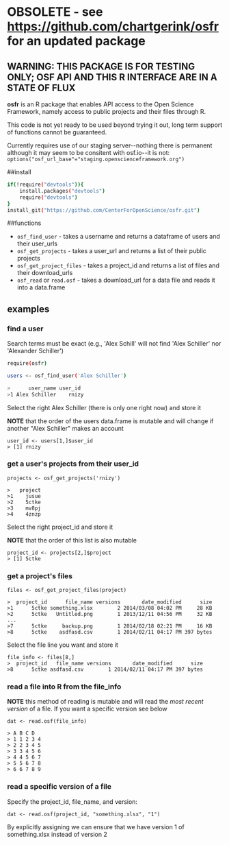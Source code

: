 # OBSOLETE - see https://github.com/chartgerink/osfr for an updated package

## WARNING: THIS PACKAGE IS FOR TESTING ONLY; OSF API AND THIS R INTERFACE ARE IN A STATE OF FLUX

**osfr** is an R package that enables API access to the Open Science Framework, namely access to public projects and their files through R.

This code is not yet ready to be used beyond trying it out, long term support of functions cannot be guaranteed.

Currently requires use of our staging server--nothing there is permanent although it may seem to be consitent with osf.io--it is not: `options("osf_url_base"="staging.openscienceframework.org")` 

##install

```bash
if(!require("devtools")){
    install.packages("devtools")
    require("devtools")
}
install_git("https://github.com/CenterForOpenScience/osfr.git")
```

##functions

- `osf_find_user` - takes a username and returns a dataframe of users and their user_urls
- `osf_get_projects` - takes a user_url and returns a list of their public projects
- `osf_get_project_files` - takes a project_id and returns a list of files and their download_urls
- `osf_read` or `read.osf` - takes a download_url for a data file and reads it into a data.frame
 
## examples
### find a user

Search terms must be exact (e.g., 'Alex Schill' will not find 'Alex Schiller' nor 'Alexander Schiller')

```bash
require(osfr)

users <- osf_find_user('Alex Schiller')

>      user_name user_id
>1 Alex Schiller    rnizy
```
Select the right Alex Schiller (there is only one right now) and store it

**NOTE** that the order of the users data.frame is mutable and will change if another "Alex Schiller" makes an account
```
user_id <- users[1,]$user_id
> [1] rnizy
```

### get a user's projects from their user_id

```
projects <- osf_get_projects('rnizy')

>   project
>1    jusue
>2    5ctke
>3    mv8pj
>4    4znzp
```
Select the right project_id and store it

**NOTE** that the order of this list is also mutable
```
project_id <- projects[2,]$project
> [1] 5ctke
```
### get a project's files

```
files <- osf_get_project_files(project)

>  project_id      file_name versions       date_modified      size
>1      5ctke something.xlsx        2 2014/03/08 04:02 PM     28 KB
>2      5ctke   Untitled.png        1 2013/12/11 04:56 PM     32 KB
...
>7      5ctke     backup.png        1 2014/02/18 02:21 PM     16 KB
>8      5ctke    asdfasd.csv        1 2014/02/11 04:17 PM 397 bytes
```
Select the file line you want and store it
```
file_info <- files[8,]
>  project_id   file_name versions       date_modified      size
>8      5ctke asdfasd.csv        1 2014/02/11 04:17 PM 397 bytes
```
### read a file into R from the file_info

**NOTE** this method of reading is mutable and will read the *most recent version* of a file. If you want a specific version see below
```
dat <- read.osf(file_info)

> A B C D
> 1 1 2 3 4
> 2 2 3 4 5
> 3 3 4 5 6
> 4 4 5 6 7
> 5 5 6 7 8
> 6 6 7 8 9
```
### read a specific version of a file

Specify the project_id, file_name, and version:
```
dat <- read.osf(project_id, "something.xlsx", "1")
```
By explicitly assigning we can ensure that we have version 1 of something.xlsx instead of version 2
